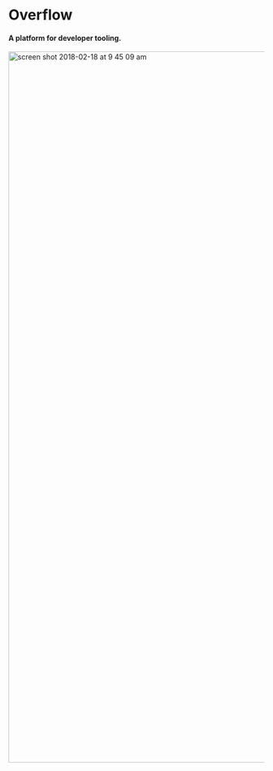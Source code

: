 # Overflow

#### A platform for developer tooling.

<img width="1399" alt="screen shot 2018-02-18 at 9 45 09 am" src="https://user-images.githubusercontent.com/7861465/36353818-bc7dd278-1490-11e8-9fe0-1924a5c26df2.png">
